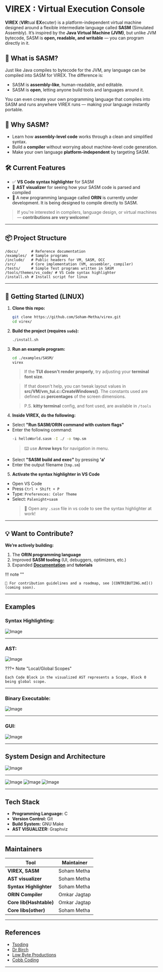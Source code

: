 # VIREX : Virtual Execution Console

**VIREX** (**VIR**tual **EX**ecuter) is a platform-independent virtual machine designed around a flexible intermediate language called **SASM** (Simulated Assembly). It’s inspired by the **Java Virtual Machine (JVM)**, but unlike JVM bytecode, SASM is **open, readable, and writable** — you can program directly in it.

## 🚀 What is SASM?

Just like Java compiles to bytecode for the JVM, any language can be compiled into SASM for VIREX. The difference is:

- SASM is **assembly-like**, human-readable, and editable.
- SASM is **open**, letting anyone build tools and languages around it.

You can even create your own programming language that compiles into SASM and runs anywhere VIREX runs — making your language instantly portable.

## 🧠 Why SASM?

- Learn how **assembly-level code** works through a clean and simplified syntax.
- Build a **compiler** without worrying about machine-level code generation.
- Make your own language **platform-independent** by targeting SASM.

## 🛠 Current Features

- ✅ **VS Code syntax highlighter** for SASM
- 🌲 **AST visualizer** for seeing how your SASM code is parsed and compiled
- 🔧 A new programming language called **ORIN** is currently under development. It is being designed to compile directly to SASM.

> If you're interested in compilers, language design, or virtual machines — **contributions are very welcome**!

---

## 📦 Project Structure

    /docs/      # Reference documentation
    /examples/  # Sample programs
    /include/   # Public headers for VM, SASM, OCC
    /src/       # Core implementation (VM, assembler, compiler)
    /tests/     # Simple Test programs written in SASM
    /tools/themes/vs_code/ # VS Code syntax highlighter
    /install.sh # Install script for linux

---

## 🧪 Getting Started (LINUX)

1. **Clone this repo:**
   ```bash
   git clone https://github.com/Soham-Metha/virex.git
   cd virex/
   ```
2. **Build the project (requires `sudo`):**
   ```bash
   ./install.sh
   ```
3. **Run an example program:**

   ```bash
   cd ./examples/SASM/
   virex
   ```

   > If the **TUI doesn't render properly**, try adjusting your **terminal font size**.

   > If that doesn't help, you can tweak layout values in **src/VM/vm_tui.c::CreateWindows()**.
   > The constants used are defined as **percentages** of the screen dimensions.

   > P.S. **kitty terminal** config, and font used, are available in `/tools`

4. **Inside VIREX, do the following:**

- Select **"Run SASM/ORIN command with custom flags"**
- Enter the following command:
  ```bash
  -i helloWorld.sasm -I ./ -o tmp.sm
  ```
  > ⌨️ use **Arrow keys** for navigation in menu.
- Select **"SASM build and exec"** by pressing **'a'**
- Enter the output filename (`tmp.sm`)

5. **Activate the syntax highlighter in VS Code**

- Open VS Code
- Press `Ctrl + Shift + P`
- Type: `Preferences: Color Theme`
- Select: `Palenight+sasm`
  > 🎨 Open any `.sasm` file in vs code to see the syntax highlighter at work!

---

## 💡 **Want to Contribute?**

**We’re actively building:**

1. The **ORIN programming language**
2. Improved **SASM tooling** (UI, debuggers, optimizers, etc.)
3. Expanded **[Documentation](https://virex.readthedocs.io/en/latest/)** and **tutorials**

!!! note ""

    📌 For contribution guidelines and a roadmap, see [CONTRIBUTING.md]() (coming soon).

---

## **Examples**

### **Syntax Highlighting:**

![Image](extras/vs_theme.png)

---

### **AST:**

![Image](extras/AST_Examples/helloWorld.png)

???+ Note "Local/Global Scopes"

    Each Code Block in the visualized AST represents a Scope, Block 0 being global scope.

---

### **Binary Executable:**

![Image](extras/helloWorld_SM.png)

---

### **GUI:**

![Image](extras/gui.png)

---

## **System Design and Architecture**

![Image](extras/Architecture/virex_arch.png)

---

![Image](extras/Architecture/sasm_arch.png)
![Image](extras/Architecture/sasm_components_1.png)
![Image](extras/Architecture/sasm_components_2.png)

---

## Tech Stack

- **Programming Language:** C
- **Version Control:** Git
- **Build System:** GNU Make
- **AST VISUALIZER:** Graphviz

---

## Maintainers

| Tool                    | Maintainer   |
| ----------------------- | ------------ |
| **VIREX, SASM**         | Soham Metha  |
| **AST visualizer**      | Soham Metha  |
| **Syntax Highlighter**  | Soham Metha  |
| **ORIN Compiler**       | Omkar Jagtap |
| **Core lib(Hashtable)** | Omkar Jagtap |
| **Core libs(other)**    | Soham Metha  |

---

## References

- [Tsoding](https://www.youtube.com/playlist?list=PLpM-Dvs8t0VY73ytTCQqgvgCWttV3m8LM)
- [Dr Birch](https://www.youtube.com/@dr-Jonas-Birch)
- [Low Byte Productions](https://www.youtube.com/playlist?list=PLP29wDx6QmW5DdwpdwHCRJsEubS5NrQ9b)
- [Cobb Coding](https://www.youtube.com/playlist?list=PLRnI_2_ZWhtCxHQ_3zDfW0-RgiWo8ftyj)

---
